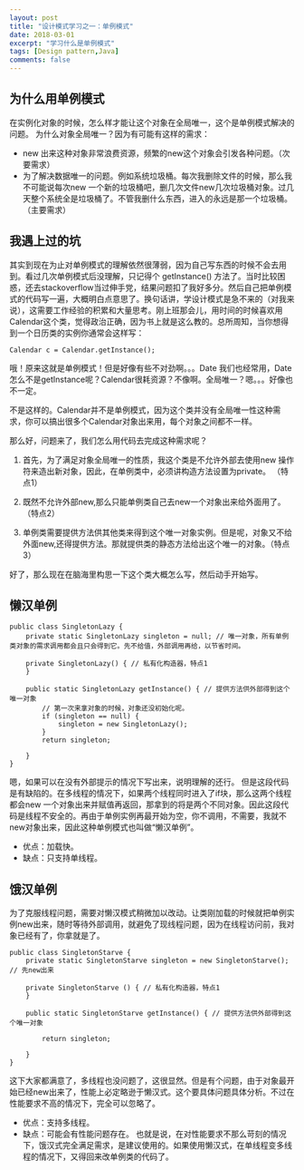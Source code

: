 ```yaml
---
layout: post
title: "设计模式学习之一：单例模式"
date: 2018-03-01
excerpt: "学习什么是单例模式"
tags: [Design pattern,Java]
comments: false
---
```


## 为什么用单例模式
在实例化对象的时候，怎么样才能让这个对象在全局唯一，这个是单例模式解决的问题。
为什么对象全局唯一？因为有可能有这样的需求：
- new 出来这种对象非常浪费资源，频繁的new这个对象会引发各种问题。（次要需求）
- 为了解决数据唯一的问题。例如系统垃圾桶。每次我删除文件的时候，那么我不可能说每次new 一个新的垃圾桶吧，删几次文件new几次垃圾桶对象。过几天整个系统全是垃圾桶了。不管我删什么东西，进入的永远是那一个垃圾桶。（主要需求）

## 我遇上过的坑

其实到现在为止对单例模式的理解依然很薄弱，因为自己写东西的时候不会去用到。看过几次单例模式后没理解，只记得个 getInstance() 方法了。当时比较困惑，还去stackoverflow当过伸手党，结果问题扣了我好多分。然后自己把单例模式的代码写一遍，大概明白点意思了。换句话讲，学设计模式是急不来的（对我来说），这需要工作经验的积累和大量思考。刚上班那会儿，用时间的时候喜欢用Calendar这个类，觉得政治正确，因为书上就是这么教的。总所周知，当你想得到一个日历类的实例你通常会这样写：
```
Calendar c = Calendar.getInstance();
```
哦！原来这就是单例模式！但是好像有些不对劲啊。。。Date 我们也经常用，Date怎么不是getInstance呢？Calendar很耗资源？不像啊。全局唯一？嗯。。。好像也不一定。

不是这样的。Calendar并不是单例模式，因为这个类并没有全局唯一性这种需求，你可以搞出很多个Calendar对象出来用，每个对象之间都不一样。

那么好，问题来了，我们怎么用代码去完成这种需求呢？

1. 首先，为了满足对象全局唯一的性质，我这个类是不允许外部去使用new 操作符来造出新对象，因此，在单例类中，必须讲构造方法设置为private。 （特点1）

1. 既然不允许外部new,那么只能单例类自己去new一个对象出来给外面用了。（特点2）
1. 单例类需要提供方法供其他类来得到这个唯一对象实例。但是呢，对象又不给外面new,还得提供方法。那就提供类的静态方法给出这个唯一的对象。（特点3）



好了，那么现在在脑海里构思一下这个类大概怎么写，然后动手开始写。


## 懒汉单例
```
public class SingletonLazy {
	private static SingletonLazy singleton = null; // 唯一对象，所有单例类对象的需求调用都会且只会得到它。先不给值，外部调用再给，以节省时间。

	private SingletonLazy() { // 私有化构造器，特点1
	}

	public static SingletonLazy getInstance() { // 提供方法供外部得到这个唯一对象
		// 第一次来拿对象的时候，对象还没初始化呢。
		if (singleton == null) {
			singleton = new SingletonLazy();
		}
		return singleton;

	}
}
```

嗯，如果可以在没有外部提示的情况下写出来，说明理解的还行。
但是这段代码是有缺陷的。在多线程的情况下，如果两个线程同时进入了if块，那么这两个线程都会new 一个对象出来并赋值再返回，那拿到的将是两个不同对象。因此这段代码是线程不安全的。再由于单例实例再最开始为空，你不调用，不需要，我就不new对象出来，因此这种单例模式也叫做“懒汉单例”。

 - 优点：加载快。
 - 缺点：只支持单线程。


## 饿汉单例
为了克服线程问题，需要对懒汉模式稍微加以改动。让类刚加载的时候就把单例实例new出来，随时等待外部调用，就避免了现线程问题，因为在线程访问前，我对象已经有了，你拿就是了。

```
public class SingletonStarve {
    private static SingletonStarve singleton = new SingletonStarve(); // 先new出来

    private SingletonStarve () { // 私有化构造器，特点1
    }

    public static SingletonStarve getInstance() { // 提供方法供外部得到这个唯一对象

        return singleton;

    }
}
```

这下大家都满意了，多线程也没问题了，这很显然。但是有个问题，由于对象最开始已经new出来了，性能上必定略逊于懒汉式。这个要具体问题具体分析。不过在性能要求不高的情况下，完全可以忽略了。

- 优点：支持多线程。
- 缺点：可能会有性能问题存在。
也就是说，在对性能要求不那么苛刻的情况下，饿汉式完全满足需求，是建议使用的。如果使用懒汉式，在单线程变多线程的情况下，又得回来改单例类的代码了。